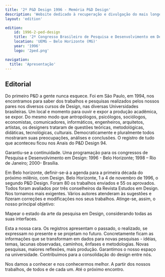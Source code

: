 ```yaml
---
title: '2º P&D Design 1996 - Memória P&D Design'
description: 'Website dedicado à recuperação e divulgação do mais longevo evento científico do campo do design no Brasil.'
layout: 'edition'

edition:
    id: 1996-2-ped-design
    title: '2º Congresso Brasileiro de Pesquisa e Desenvolvimento em Design'
    location: 'UEMG – Belo Horizonte (MG)'
    year: '1996'
    logo: '2ped.png'

navigation:
  title: 'Apresentação'
---
```


## Editorial

Do primeiro P&D a gente nunca esquece. Foi em São Paulo, em 1994, nos encontramos para saber dos trabalhos e pesquisas realizados pelos nossos pares nos diversos cursos de Design, nas diversas Universidades brasileiras. Um local e momento para ouvir e expor a produção acadêmica, se expor. Do mesmo modo que antropólogos, psicólogos, sociólogos, economistas, comunicadores, informáticos, engenheiros, arquitetos, artistas, os designers trataram de questões teóricas, metodológicas, didáticas, tecnológicas, culturais. Democraticamente e pluralmente todos mostraram suas preocupações, análises e conclusões. O registro de tudo que aconteceu ficou nos Anais do P&D Design 94.

Garantiu-se a continuidade. Uma programação para os congressos de Pesquisa e Desenvolvimento em Design: 1996 - Belo Horizonte; 1998 – Rio de Janeiro; 2000- Brasília.

Em Belo horizonte, definir-se-á a agenda para a primeira década do próximo milênio, com Design. Belo Horizonte, 1 a 4 de novembro de 1996, o segundo P&D Design. Foram 80 os trabalhos enviados e 55 os aprovados. Todos foram avaliados por três conselheiros da Revista Estudos em Design. Nos tornamos mais exigentes. Vários autores atenderam às sugestões e fizeram correções e modificações nos seus trabalhos. 
Atinge-se, assim, o nosso principal objetivo:

Mapear o estado da arte da pesquisa em Design, considerando todas as suas interfaces.

Esta a nossa cara. Os registros apresentam o passado, o realizado, se expressam no presente e se projetam no futuro. Concretamente ficam as informações que se transformam em dados para novas pesquisas - idéias, temas, lacunas observadas, caminhos, ênfases e metodologias. Novas pesquisas, maiores reflexões, mais produção. Garantimos o nosso espaço na universidade. Contribuimos para a consolidação do design entre nós.

Nos damos a conhecer e nos conhecermos melhor. A partir dos nossos trabalhos, de todos e de cada um. Até o próximo encontro.

